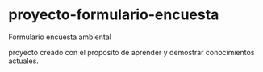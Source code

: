 # proyecto-formulario-encuesta
Formulario encuesta ambiental

proyecto creado con el proposito de aprender y demostrar conocimientos actuales.
